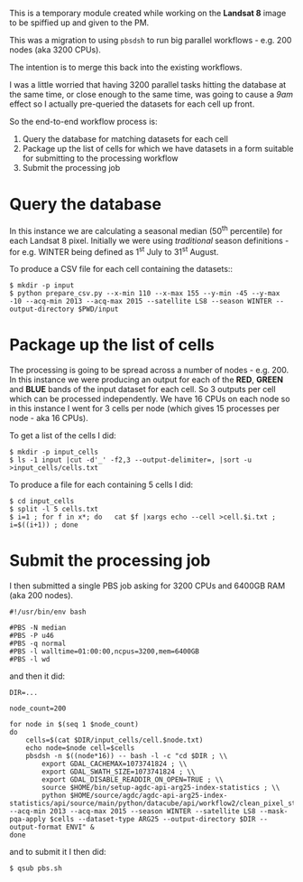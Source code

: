 This is a temporary module created while working on the **Landsat 8** image to be spiffied up and given to the PM.

This was a migration to using `pbsdsh` to run big parallel workflows - e.g. 200 nodes (aka 3200 CPUs).

The intention is to merge this back into the existing workflows.

I was a little worried that having 3200 parallel tasks hitting the database at the same time, or close enough to the same time,
was going to cause a _9am_ effect so I actually pre-queried the datasets for each cell up front.

So the end-to-end workflow process is:

1.  Query the database for matching datasets for each cell
2.  Package up the list of cells for which we have datasets in a form suitable for submitting to the processing workflow
3.  Submit the processing job

# Query the database

In this instance we are calculating a seasonal median (50<sup>th</sup> percentile) for each Landsat 8 pixel.  Initially we were using
_traditional_ season definitions - for e.g. WINTER being defined as 1<sup>st</sup> July to 31<sup>st</sup> August.

To produce a CSV file for each cell containing the datasets::

    $ mkdir -p input
    $ python prepare_csv.py --x-min 110 --x-max 155 --y-min -45 --y-max -10 --acq-min 2013 --acq-max 2015 --satellite LS8 --season WINTER --output-directory $PWD/input

# Package up the list of cells

The processing is going to be spread across a number of nodes - e.g. 200.  In this instance we were producing an output
for each of the **RED**, **GREEN** and **BLUE** bands of the input dataset for each cell.  So 3 outputs per cell which
can be processed independently.  We have 16 CPUs on each node so in this instance I went for 3 cells per node (which
gives 15 processes per node - aka 16 CPUs).

To get a list of the cells I did:

    $ mkdir -p input_cells
    $ ls -1 input |cut -d'_' -f2,3 --output-delimiter=, |sort -u >input_cells/cells.txt

To produce a file for each containing 5 cells I did:

    $ cd input_cells
    $ split -l 5 cells.txt
    $ i=1 ; for f in x*; do   cat $f |xargs echo --cell >cell.$i.txt ; i=$((i+1)) ; done

# Submit the processing job

I then submitted a single PBS job asking for 3200 CPUs and 6400GB RAM (aka 200 nodes).

    #!/usr/bin/env bash
    
    #PBS -N median
    #PBS -P u46
    #PBS -q normal
    #PBS -l walltime=01:00:00,ncpus=3200,mem=6400GB
    #PBS -l wd

and then it did:

    DIR=...
    
    node_count=200
    
    for node in $(seq 1 $node_count)
    do
        cells=$(cat $DIR/input_cells/cell.$node.txt)
        echo node=$node cell=$cells
        pbsdsh -n $((node*16)) -- bash -l -c "cd $DIR ; \\
            export GDAL_CACHEMAX=1073741824 ; \\
            export GDAL_SWATH_SIZE=1073741824 ; \\
            export GDAL_DISABLE_READDIR_ON_OPEN=TRUE ; \\
            source $HOME/bin/setup-agdc-api-arg25-index-statistics ; \\
            python $HOME/source/agdc/agdc-api-arg25-index-statistics/api/source/main/python/datacube/api/workflow2/clean_pixel_statistics.py --acq-min 2013 --acq-max 2015 --season WINTER --satellite LS8 --mask-pqa-apply $cells --dataset-type ARG25 --output-directory $DIR --output-format ENVI" &
    done

and to submit it I then did:

    $ qsub pbs.sh

